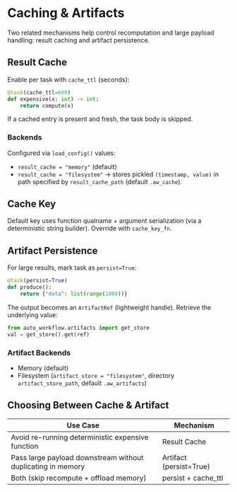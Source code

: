 # Caching & Artifacts

Two related mechanisms help control recomputation and large payload handling: result caching and artifact persistence.

## Result Cache
Enable per task with `cache_ttl` (seconds):
```python
@task(cache_ttl=600)
def expensive(x: int) -> int:
    return compute(x)
```
If a cached entry is present and fresh, the task body is skipped.

### Backends
Configured via `load_config()` values:
- `result_cache = "memory"` (default)
- `result_cache = "filesystem"` -> stores pickled `(timestamp, value)` in path specified by `result_cache_path` (default `.aw_cache`).

## Cache Key
Default key uses function qualname + argument serialization (via a deterministic string builder). Override with `cache_key_fn`.

## Artifact Persistence
For large results, mark task as `persist=True`:
```python
@task(persist=True)
def produce():
    return {"data": list(range(1000))}
```
The output becomes an `ArtifactRef` (lightweight handle). Retrieve the underlying value:
```python
from auto_workflow.artifacts import get_store
val = get_store().get(ref)
```

### Artifact Backends
- Memory (default)
- Filesystem (`artifact_store = "filesystem"`, directory `artifact_store_path`, default `.aw_artifacts`)

## Choosing Between Cache & Artifact
| Use Case | Mechanism |
|----------|-----------|
| Avoid re-running deterministic expensive function | Result Cache |
| Pass large payload downstream without duplicating in memory | Artifact (persist=True) |
| Both (skip recompute + offload memory) | persist + cache_ttl |

